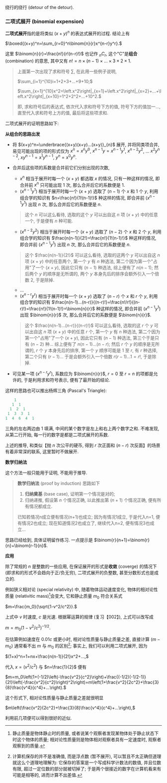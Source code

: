 绕行的绕行 (detour of the detour).

### 二项式展开 (binomial expension)

**二项式展开**指的是将类似 $(x+y)^n$ 的表达式展开的过程. 结论上有

$\boxed{(x+y)^n=\sum_{r=0}^n\binom{n}{r}x^{n-r}y^r}.$

这里 $\binom{n}{r}=\frac{n!}{r!(n-r)!}$ 也记作 $_nC_r$, 这个"C"是**组合** (combination) 的意思, 其中又有 $n!=n\times(n-1)\times...\times3\times2\times1$.

> 上面第一次出现了求和符号 $\sum$, 在此用一些例子说明, 
>
> $\sum_{i=1}^{10}i=1+2+3+...+9+10;$
>
> $\sum_{x=1}^{10}x^2=\left.x^2\right|_{x=1}+\left.x^2\right|_{x=2}+...+\left.x^2\right|_{x=10}=1^2+2^2+...+10^2.$
>
> 即, 求和符号后的表达式, 依次代入求和符号下方的值, 符号下方的值加一..., 直至代入求和符号上方的值, 最后将这些项求和.

二项式展开的证明思路如下:

**从组合的思路出发**

- 将 $(x+y)^n=\underbrace{(x+y)(x+y)...(x+y)}_{n}$ 展开, 并将同类项合并, 易见可能出现的项的形式仅为 $x^n=x^ny^0$, $x^{n-1}y=x^{n-1}y^1$, $x^{n-2}y^2$, ... $x^2y^{n-2}$, $xy^{n-1}=x^1y^{n-1}$, $y^n=x^0y^n$. 

- 合并后这些项的系数是合并前它们分别出现的次数,

  - $x^n$ 相当于展开时每一个 $(x+y)$ 都选取 $x$ 的情况, 只有一种这样的情况, 即合并前 $x^n$ 只可能出现 $1$ 次, 那么合并后它的系数便是 $1$.
  - $(x^{n-1}y^1)$ 相当于展开时每一个 $(x+y)$ 选取了 $(n-1)$ 个 $x$ 和 $1$ 个 $y$, 利用组合学的知识有 $n=\frac{n!}{1!(n-1)!}$ 种这样的情况, 即合并前 $(x^{n-1}y^1)$ 出现 $n$ 次, 那么合并后它的系数便是 $n$.

  > 这个 $n$ 可以这么看待, 选取的这个 $y$ 可以出自这 $n$ 项 $(x+y)$ 中的任意一个, 于是便有 $n$ 种可能.

  - $(x^{n-2}y^2)$ 相当于展开时每一个 $(x+y)$ 选取了 $(n-2)$ 个 $x$ 和 $2$ 个 $y$, 利用组合学的知识有 $\frac{n(n-1)}{2!}=\frac{n!}{1!(n-1)!}$ 种这样的情况, 即合并前 $(x^{n-1}y^1)$ 出现 $n$ 次, 那么合并后它的系数便是 $n$.

  > 这个 $\frac{n(n-1)}{2!}$ 可以这么看待, 选取的这两个 $y$ 可以出自这 $n$ 项 $(x+y)$ 中的任意两个, 第一个 $y$ 有 $n$ 种选法, 第二个因为第一个"占用"了一个 $(x+y)$, 因此它只有 $(n-1)$ 种选法, 综上便有了 $n(n-1)$; 然后两个 $y$ 的顺序是无所谓的, 两个 $y$ 本身先后的排序会额外引入一个倍数 $2$, 于是除掉.

  - ...
  - $(x^{n-r}y^r)$ 相当于展开时每一个 $(x+y)$ 选取了 $(n-r)$ 个 $x$ 和 $r$ 个 $y$, 利用组合学的知识有 $\frac{n(n-1)...(n-r)}{(n-r)!}=\frac{n!/r!}{(n-r)!}=\frac{n!}{1!(n-1)!}=\binom{n}{r}$ 种这样的情况, 即合并前 $(x^{n-1}y^1)$ 出现 $\binom{n}{r}$ 次, 那么合并后它的系数便是 $\binom{n}{r}$.

  > 这个 $\frac{n(n-1)...(n-r)}{(n-r)!}$ 可以这么看待, 选取的这 $r$ 个 $y$ 可以出自这 $n$ 项 $(x+y)$ 中的任意 $r$ 个, 第一个 $y$ 有 $n$ 种选法, 第二个因为第一个"占用"了一个 $(x+y)$, 因此它只有 $(n-1)$ 种选法, 第三个于是只有 $(n-2)$ 种... 综上便有了 $n(n-1)...(n-r)$; 
  > 然后 $r$ 个 $y$ 的顺序是无所谓的, $r$ 个 $y$ 本身先后的排序, 第一个 $y$ 顺序可能是 $1$ 至 $r$, 有 $r$ 种选择,  第二个只有 $(r-1)$... 于是会额外引入一个倍数 $r(r-1)...1=r!$, 于是除掉.

- 可见某一项 $(x^{n-r}y^r)$, 系数应为 $\binom{n}{r}$, $r=0$  至 $r=n$ 的项都是允许的, 于是利用求和符号表示, 便有了最开始的结论.

这样的思路也可以推出杨辉三角 (Pascal's Triangle):

```matlab
    1
   1  1
  1  2  1
 1  3  3  1
1  4  6  4  1
```

三角的左右两边由 $1$ 填满, 中间的某个数字是左上和右上两个数字之和. 不难发现, 从第二行开始, 每一行的数字是都是二项式展开的系数.

上述的推导, 和类似【抛 $n$ 次公平的硬币, 得到 $r$ 次正面和 $(n-r)$ 次反面】的场景有着非常深的联系, 这里暂时不做展开.

**数学归纳法**

这个方法一般只能用于证明, 不能用于推导.

> **数学归纳法** (proof by induction) 思路如下
>
> 1. **归纳奠基** (base case), 证明第一个情况是对的;
> 2. 归纳递推, 假设第 $n$ 个情况正确, 以此推出第 $(n+1)$ 个情况正确, 便有所有情况都成立.
>
> 已知若情况n成立便有情况(n+1)也成立; 因为有情况1成立, 于是代入n=1, 便有情况2也成立; 现在知道情况2也成立了, 继续代入n=2, 便有情况3也成立...

思路已经给到, 具体证明留作练习. 一点提示是 $\binom{r}{n+1}=\binom{r}{n}+\binom{r-1}{n}$.

**应用**

除了常规的 $n$ 是整数的一些应用, 在保证展开的形式是**收敛** (coverge) 的情况下 (即求和的形式不会趋向于正/负无穷), 二项式展开的负整数, 甚至分数形式也是成立的.

例如狭义相对论 (special relativity) 中, 随着物体运动速度变化, 物体的相对论性质量 (relativitic mass)[^1]会变大, 它和静止质量 $m_0$ 符合关系式

$m=\frac{m_0}{\sqrt{1-v^2/c^2}}.$

上式中 $v$ 时速度, $c$ 是光速. 根据幂运算的规律 (复习【002】), 上式可以改写成

$m=m_0(1-v^2/c^2)^{-1/2}.$

在估算例如速度在 $0.01c$ 或更小时, 相对论性质量与静止质量之差, 直接计算 $(m-m_0)$ 通常看不出 $m$ 与 $m_0$ 的区别[^2]; 事实上, 我们可以利用二项式展开, 因为

$(1+x)^n=1+nx+\frac{n(n-1)}{2!}x^2+...,$

代入 $x=(v^2/c^2)$ 与 $n=\frac{1}{2}$ 便有

$m=m_0\left(1+(-1/2)\left(-\frac{v^2}{c^2}\right)+\frac{(-1/2)(-1/2-1)}{2!}\left(-\frac{v^2}{c^2}\right)^2\right)=m\left(1+\frac{v^2}{2c^2}+\frac{3}{8}\frac{v^4}{c^4}+...\right).$

这个形式下, 相对论性质量与静止质量之差就很明显

$m\left(\frac{v^2}{2c^2}+\frac{3}{8}\frac{v^4}{c^4}+...\right),$

利用前几项便可以得到很好的近似.

[^1]: 静止质量是物体静止时的质量, 或者说某个观察者发现某物体处于静止状态下时这个物体的质量; 相对论性质量则是物体相对观察者具有一定速度时, 观察者观察到的质量.
[^2]: 计算机保存的并不是准确值, 而是浮点数 (暂不展开), 可以暂且不太正确但道理就这么个道理地理解为: 它保存的答案是一个写成科学计数法的数值, 并且位数有限, 超过一定位数的部分就被切掉了; 于是两个很接近的数字在计算机看来有可能是相等的, 进而计算不出差值.